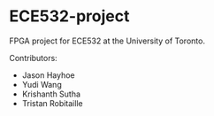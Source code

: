 # ECE532-project
FPGA project for ECE532 at the University of Toronto.

Contributors:
  - Jason Hayhoe
  - Yudi Wang
  - Krishanth Sutha
  - Tristan Robitaille
